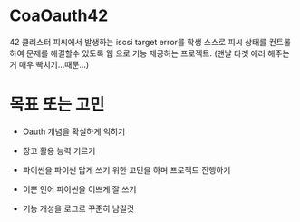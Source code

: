 # CoaOauth42
42 클러스터 피씨에서 발생하는 iscsi target error를 학생 스스로 피씨 상태를 컨트롤 하여 문제를 해결할수 있도록 웹 으로 기능 제공하는 프로젝트. (맨날 타겟 에러 해주는거 매우 빡치기...때문...)

# 목표 또는 고민
* Oauth 개념을 확실하게 익히기

* 장고 활용 능력 기르기

* 파이썬을 파이썬 답게 쓰기 위한 고민을 하며 프로젝트 진행하기

* 이쁜 언어 파이썬을 이쁘게 잘 쓰기

* 기능 개성을 로그로 꾸준히 남길것
